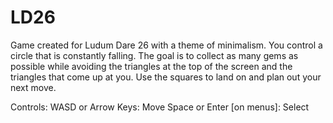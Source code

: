 LD26
====
Game created for Ludum Dare 26 with a theme of minimalism.  You control a circle that is constantly falling.  The goal is to collect as many gems as possible while avoiding the triangles at the top of the screen and the triangles that come up at you.  Use the squares to land on and plan out your next move.  

Controls:
WASD or Arrow Keys: Move
Space or Enter [on menus]: Select
